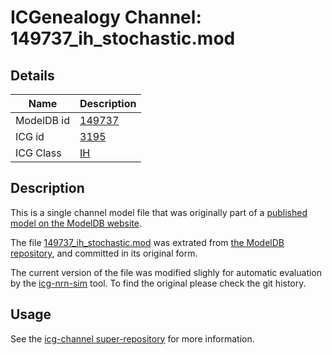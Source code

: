 # ICGenealogy Channel: 149737\_ih\_stochastic.mod

## Details

Name | Description
---- | -----------
ModelDB id | [149737](http://senselab.med.yale.edu/ModelDB/ShowModel.cshtml?model=149737)
ICG id | [3195](http://icg.neurotheory.ox.ac.uk/channels/4/3195)
ICG Class | [IH](http://icg.neurotheory.ox.ac.uk/channels/4)

## Description

This is a single channel model file that was originally part of a [published model on the ModelDB website](http://senselab.med.yale.edu/ModelDB/ShowModel.cshtml?model=149737).


The file [149737\_ih\_stochastic.mod](149737_ih_stochastic.mod) was extrated from [the ModelDB repository](http://senselab.med.yale.edu/ModelDB/ShowModel.cshtml?model=149737), and committed in its original form.

The current version of the file was modified slighly for automatic evaluation by the [icg-nrn-sim](https://github.com/icgenealogy/icg-nrn-sim) tool. To find the original please check the git history.


## Usage

See the [icg-channel super-repository](https://github.com/icgenealogy/icg-channels) for more information.